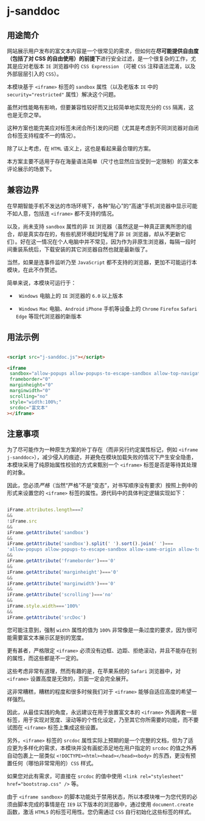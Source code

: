 # j-sanddoc

## 用途简介

网站展示用户发布的富文本内容是一个很常见的需求，但如何在**尽可能提供自由度（包括了对 CSS 的自由使用）的前提下**进行安全过滤，是一个很复杂的工作，尤其是应对老版本 `IE` 浏览器中的 `CSS Expression` （可被 `CSS` 注释语法混淆，以及外部层层引入的 `CSS`）。

本模块基于 `<iframe>` 标签的 `sandbox` 属性（以及老版本 `IE` 中的 `security="restricted"` 属性）解决这个问题。

虽然对性能略有影响，但要兼容性较好而又比较简单地实现充分的 `CSS` 隔离，这也是无奈之举。

这种方案也能完美应对标签未闭合所引发的问题（尤其是考虑到不同浏览器对自闭合标签支持程度不一的情况）。

除了以上考虑，在 `HTML` 语义上，这也是看起来最合理的方案。

本方案主要不适用于存在海量语法简单（尺寸也显然应当受到一定限制）的富文本评论展示的场景下。

## 兼容边界

在早期智能手机不发达的市场环境下，各种“贴心”的“高速”手机浏览器中显示可能不如人意，包括连 `<iframe>` 都不支持的情况。

以及，尚未支持 `sandbox` 属性的非 `IE` 浏览器（虽然这是一种真正匪夷所思的组合，却是真实存在的，有些机房环境赶时髦用了非 `IE` 浏览器，却从不更新它们）。好在这一情况在个人电脑中并不常见，因为作为非原生浏览器，每隔一段时间重装系统后，下载安装的其它浏览器自然也就是最新版了。

当然，如果是连事件监听乃至 `JavaScript` 都不支持的浏览器，更加不可能运行本模块，在此不作赘述。

简单来说，本模块可运行于：

-   `Windows` 电脑上的 `IE` 浏览器的 `6.0` 以上版本
    
-   `Windows` `Mac` 电脑、`Android` `iPhone` 手机等设备上的 `Chrome` `Firefox` `Safari` `Edge` 等现代浏览器的新版本

## 用法示例

```html

<script src="j-sanddoc.js"></script>

<iframe
 sandbox="allow-popups allow-popups-to-escape-sandbox allow-top-navigation allow-same-origin"
 frameborder="0"
 marginheight="0"
 marginwidth="0"
 scrolling="no"
 style="width:100%;"
 srcdoc="富文本"
></iframe>

```

## 注意事项

为了尽可能作为一种原生方案的补丁存在（而非另行约定属性标记，例如 `<iframe j-sanddoc>`），减少侵入的痕迹，并避免在模块加载失败的情况下产生安全隐患，本模块采用了纯原始属性校验的方式来甄别一个 `<iframe>` 标签是否是等待其处理的对象。

因此，您必须*严格*（当然“严格”不是“变态”，对书写顺序没有要求）按照上例中的形式来设置您的 `<iframe>` 标签的属性。源代码中的具体判定逻辑实现如下：

```javascript

iFrame.attributes.length===7
&&
!iFrame.src
&&
iFrame.getAttribute('sandbox')
&&
iFrame.getAttribute('sandbox').split(' ').sort().join(' ')===
'allow-popups allow-popups-to-escape-sandbox allow-same-origin allow-top-navigation'
&&
iFrame.getAttribute('frameborder')==='0'
&&
iFrame.getAttribute('marginheight')==='0'
&&
iFrame.getAttribute('marginwidth')==='0'
&&
iFrame.getAttribute('scrolling')==='no'
&&
iFrame.style.width==='100%'
&&
iFrame.getAttribute('srcDoc')

```

您可能注意到，强制 `width` 属性的值为 `100%` 非常像是一条过度的要求，因为很可能需要富文本展示区是别的宽度。

更有甚者，严格限定 `<iframe>` 必须没有边框、边距、拒绝滚动，并且不能存在别的属性，而这些都是不一定的。

这些考虑非常有道理，然而有趣的是，在苹果系统的 `Safari` 浏览器中，对 `<iframe>` 设置高度是无效的，页面一定会完全展开。

这非常糟糕，糟糕的程度和很多时候我们对于 `<iframe>` 能够自适应高度的希望一样强烈。

因此，从最佳实践的角度，永远建议在用于放置富文本的 `<iframe>` 外面再套一层标签，用于实现对宽度、滚动等的个性化设定，乃至其它你所需要的功能，而不要试图在 `<iframe>` 标签上集成这些设置。

另外，`<iframe>` 标签的 `srcdoc` 属性实际上预期的是一个完整的文档，但为了适应更为多样化的需求，本模块并没有画蛇添足地在用户指定的 `srcdoc` 的值之外再自动包裹上一层类似 `<!DOCTYPE><html><head></head><body>` 的东西，更没有预置任何（哪怕非常常用的）`CSS` 样式。

如果您对此有需求，可直接在 `srcdoc` 的值中使用 `<link rel="stylesheet" href="bootstrap.css" />` 等。

由于 `<iframe sandbox>` 的脚本功能处于禁用状态，所以本模块唯一为您代劳的必须由脚本完成的事情是在 `IE9` 以下版本的浏览器中，通过使用 `document.create` 函数，激活 `HTML5` 的标签可用性。您仍需通过 `CSS` 自行初始化这些标签的样式。
